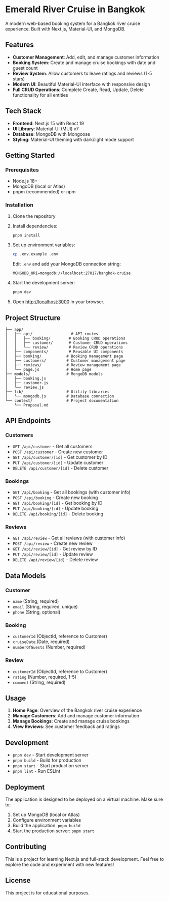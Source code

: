 # Emerald River Cruise in Bangkok

A modern web-based booking system for a Bangkok river cruise experience. Built with Next.js, Material-UI, and MongoDB.

## Features

- **Customer Management**: Add, edit, and manage customer information
- **Booking System**: Create and manage cruise bookings with date and guest count
- **Review System**: Allow customers to leave ratings and reviews (1-5 stars)
- **Modern UI**: Beautiful Material-UI interface with responsive design
- **Full CRUD Operations**: Complete Create, Read, Update, Delete functionality for all entities

## Tech Stack

- **Frontend**: Next.js 15 with React 19
- **UI Library**: Material-UI (MUI) v7
- **Database**: MongoDB with Mongoose
- **Styling**: Material-UI theming with dark/light mode support

## Getting Started

### Prerequisites

- Node.js 18+ 
- MongoDB (local or Atlas)
- pnpm (recommended) or npm

### Installation

1. Clone the repository
2. Install dependencies:
   ```bash
   pnpm install
   ```

3. Set up environment variables:
   ```bash
   cp .env.example .env
   ```
   Edit `.env` and add your MongoDB connection string:
   ```
   MONGODB_URI=mongodb://localhost:27017/bangkok-cruise
   ```

4. Start the development server:
   ```bash
   pnpm dev
   ```

5. Open [http://localhost:3000](http://localhost:3000) in your browser.

## Project Structure

```
├── app/
│   ├── api/                 # API routes
│   │   ├── booking/        # Booking CRUD operations
│   │   ├── customer/       # Customer CRUD operations
│   │   └── review/         # Review CRUD operations
│   ├── components/         # Reusable UI components
│   ├── booking/           # Booking management page
│   ├── customers/         # Customer management page
│   ├── reviews/           # Review management page
│   └── page.js            # Home page
├── models/                # MongoDB models
│   ├── booking.js
│   ├── customer.js
│   └── review.js
├── lib/                   # Utility libraries
│   └── mongodb.js         # Database connection
└── context/               # Project documentation
    └── Proposal.md
```

## API Endpoints

### Customers
- `GET /api/customer` - Get all customers
- `POST /api/customer` - Create new customer
- `GET /api/customer/[id]` - Get customer by ID
- `PUT /api/customer/[id]` - Update customer
- `DELETE /api/customer/[id]` - Delete customer

### Bookings
- `GET /api/booking` - Get all bookings (with customer info)
- `POST /api/booking` - Create new booking
- `GET /api/booking/[id]` - Get booking by ID
- `PUT /api/booking/[id]` - Update booking
- `DELETE /api/booking/[id]` - Delete booking

### Reviews
- `GET /api/review` - Get all reviews (with customer info)
- `POST /api/review` - Create new review
- `GET /api/review/[id]` - Get review by ID
- `PUT /api/review/[id]` - Update review
- `DELETE /api/review/[id]` - Delete review

## Data Models

### Customer
- `name` (String, required)
- `email` (String, required, unique)
- `phone` (String, optional)

### Booking
- `customerId` (ObjectId, reference to Customer)
- `cruiseDate` (Date, required)
- `numberOfGuests` (Number, required)

### Review
- `customerId` (ObjectId, reference to Customer)
- `rating` (Number, required, 1-5)
- `comment` (String, required)

## Usage

1. **Home Page**: Overview of the Bangkok river cruise experience
2. **Manage Customers**: Add and manage customer information
3. **Manage Bookings**: Create and manage cruise bookings
4. **View Reviews**: See customer feedback and ratings

## Development

- `pnpm dev` - Start development server
- `pnpm build` - Build for production
- `pnpm start` - Start production server
- `pnpm lint` - Run ESLint

## Deployment

The application is designed to be deployed on a virtual machine. Make sure to:

1. Set up MongoDB (local or Atlas)
2. Configure environment variables
3. Build the application: `pnpm build`
4. Start the production server: `pnpm start`

## Contributing

This is a project for learning Next.js and full-stack development. Feel free to explore the code and experiment with new features!

## License

This project is for educational purposes.
